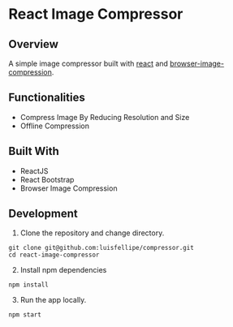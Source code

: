 # React Image Compressor

## Overview

A simple image compressor built with [react](https://reactjs.org/) and [browser-image-compression](https://www.npmjs.com/package/browser-image-compression).

## Functionalities

- Compress Image By Reducing Resolution and Size
- Offline Compression

## Built With

- ReactJS
- React Bootstrap
- Browser Image Compression

## Development

1. Clone the repository and change directory.

```
git clone git@github.com:luisfellipe/compressor.git
cd react-image-compressor
```

2. Install npm dependencies

```
npm install
```

3. Run the app locally.

```
npm start
```
